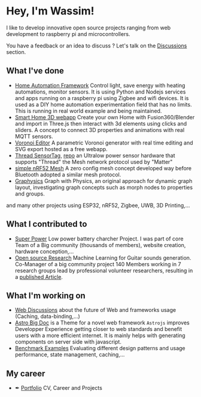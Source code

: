 # Hey, I'm Wassim!

I like to develop innovative open source projects ranging from web development to raspberry pi and microcontrollers.

You have a feedback or an idea to discuss ? Let's talk on the [Discussions](https://github.com/wassfila/wassfila/discussions) section.

## What I've done

* [Home Automation Framework](https://github.com/HomeSmartMesh/raspi) Control light, save energy with heating automations, monitor sensors. It is using Python and Nodejs services and apps running on a raspberry pi using Zigbee and wifi devices. It is used as a DIY home automation experimentation field that has no limits. This is running in real world example and being maintained.
* [Smart Home 3D webapp](https://github.com/HomeSmartMesh/smart_home_3d_webapp) Create your own Home with Fusion360/Blender and import in Three.js then interact with 3d elements using clicks and sliders. A concept to connect 3D properties and animations with real MQTT sensors.
* [Voronoi Editor](https://github.com/WebSVG/voronoi) A parametric Voronoi generator with real time editing and SVG export hosted as a free webapp.
* [Thread SensorTag](https://www.homesmartmesh.com/docs/microcontrollers/nrf52/thread_sensortag/), [repo](https://github.com/HomeSmartMesh/sdk-hsm-sensortag) an Ultralow power sensor hardware that supports "Thread" the Mesh network protocol used by "Matter"
* [simple nRF52 Mesh](https://github.com/nRFMesh/nRF52_Mesh) A zero config mesh concept developed way before Bluetooth adopted a similar mesh protocol.
* [Graphysics](https://github.com/NetworkGraphs/graphysics) Graph with Physics, an original approach for dynamic graph layout, investigating graph concepts such as morph nodes to properties and groups.

and many other projects using ESP32, nRF52, Zigbee, UWB, 3D Printing,...

## What I contributed to
* [Super Power](https://github.com/SuperPower) Low power battery charcher Project. I was part of core Team of a Big community (thousands of members), website creation, hardware conception,...
* [Open source Research](https://thesoundofaiosr.github.io/) Machine Learning for Guitar sounds generation. Co-Manager of a big community project 140 Members working in 7 research groups lead by professional volunteer researchers, resulting in a [published Article](https://aimusiccreativity.org/2022-aimc/#:~:text=The%20Sound%20of%20AI%20Community).

## What I'm working on

* [Web Discussions](https://github.com/orgs/MicroWebStacks/discussions) about the future of Web and frameworks usage (Caching, data-binding,...)
* [Astro Big Doc](https://astro.build/themes/details/astro-big-doc/) is a Theme for a novel web framework `Astrojs` improves Developper Experience getting closer to web standards and benefit users with a more efficient internet. It is mainly helps with generating components on server side with javascript.
* [Benchmark Examples](https://github.com/MicroWebStacks/astro-examples) Evaluating different design patterns and usage performance, state management, caching,...

## My career
* ✒ [Portfolio](https://wassfila.github.io/) CV, Career and Projects
